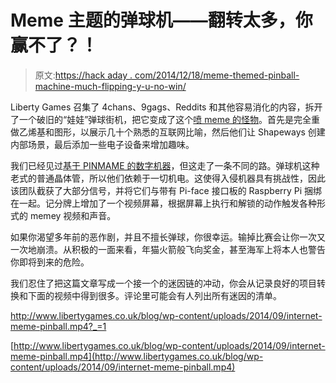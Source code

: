 # Meme 主题的弹球机——翻转太多，你赢不了？！

> 原文:[https://hack aday . com/2014/12/18/meme-themed-pinball-machine-much-flipping-y-u-no-win/](https://hackaday.com/2014/12/18/meme-themed-pinball-machine-much-flipping-y-u-no-win/)

Liberty Games 召集了 4chans、9gags、Reddits 和其他容易消化的内容，拆开了一个破旧的“娃娃”弹球街机，把它变成了这个[喷 meme 的怪物](http://www.libertygames.co.uk/blog/internet-meme-pinball/)。首先是完全重做乙烯基和图形，以展示几十个熟悉的互联网比喻，然后他们让 Shapeways 创建内部场景，最后添加一些电子设备来增加趣味。

我们已经见过[基于 PINMAME 的数字机器](http://hackaday.com/2011/03/14/diy-digital-pinball-console-plays-hundreds-of-games/)，但这走了一条不同的路。弹球机这种老式的普通晶体管，所以他们依赖于一切机电。这使得入侵机器具有挑战性，因此该团队截获了大部分信号，并将它们与带有 Pi-face 接口板的 Raspberry Pi 捆绑在一起。记分牌上增加了一个视频屏幕，根据屏幕上执行和解锁的动作触发各种形式的 memey 视频和声音。

如果你渴望多年前的恶作剧，并且不擅长弹球，你很幸运。输掉比赛会让你一次又一次地崩溃。从积极的一面来看，年猫火箭般飞向奖金，甚至海军上将本人也警告你即将到来的危险。

我们忍住了把这篇文章写成一个接一个的迷因链的冲动，你会从记录良好的项目转换和下面的视频中得到很多。评论里可能会有人列出所有迷因的清单。

 <http://www.libertygames.co.uk/blog/wp-content/uploads/2014/09/internet-meme-pinball.mp4?_=1>

[http://www.libertygames.co.uk/blog/wp-content/uploads/2014/09/internet-meme-pinball.mp4](http://www.libertygames.co.uk/blog/wp-content/uploads/2014/09/internet-meme-pinball.mp4)